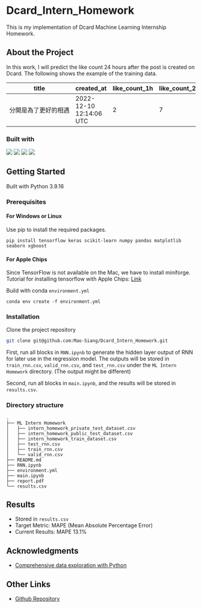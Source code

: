 # Dcard_Intern_Homework
This is my implementation of Dcard Machine Learning Internship Homework.
## About the Project
In this work, I will predict the like count 24 hours after the post is created on Dcard.
The following shows the example of the training data.

|<nobr> title </nobr> |created_at |like_count_1h | like_count_2h | like_count_3h|like_count_4h|like_count_5h|like_count_6h|comment_count_1h|comment_count_2h|comment_count_3h|comment_count_4h|comment_count_5h|comment_count_6h|forum_id|author_id|forum_stats|like_count_24h|
|---|---|---|---|---|---|---|---|---|---|---|---|---|---|---|---|---|---|
|<nobr>分開是為了更好的相遇</nobr>|2022-12-10 12:14:06 UTC|2|7|7|12|13|14|0|1|1|1|2|2|399368|298421|48.6|16|

### Built with
[![](https://img.shields.io/badge/Python-FFD43B?style=for-the-badge&logo=python&logoColor=blue)](https://www.python.org)
[![](https://img.shields.io/badge/VSCode-0078D4?style=for-the-badge&logo=visual%20studio%20code&logoColor=white)](https://code.visualstudio.com)
[![](https://img.shields.io/badge/scikit_learn-F7931E?style=for-the-badge&logo=scikit-learn&logoColor=white)](https://scikit-learn.org/stable/)
[![](https://img.shields.io/badge/Keras-FF0000?style=for-the-badge&logo=keras&logoColor=white)](http://keras.io)

## Getting Started
Built with Python 3.9.16
### Prerequisites

#### For Windows or Linux
Use pip to install the required packages.
```
pip install tensorflow keras scikit-learn numpy pandas matplotlib seaborn xgboost
```
#### For Apple Chips
Since TensorFlow is not available on the Mac, we have to install miniforge.
Tutorial for installing tensorflow with Apple Chips: [Link](https://caffeinedev.medium.com/how-to-install-tensorflow-on-m1-mac-8e9b91d93706)

Build with conda `environment.yml`
```
conda env create -f environment.yml
```

### Installation
Clone the project repository
```sh
git clone git@github.com:Mao-Siang/Dcard_Intern_Homework.git
```

First, run all blocks in `RNN.ipynb` to generate the hidden layer output of RNN for later use in the regression model. The outputs will be stored in `train_rnn.csv`, `valid_rnn.csv`, and `test_rnn.csv` under the `ML Intern Homework` directory. (The output might be different)

Second, run all blocks in `main.ipynb`, and the results will be stored in `results.csv`.

### Directory structure
```
.
├── ML Intern Homework
│   ├── intern_homework_private_test_dataset.csv
│   ├── intern_homework_public_test_dataset.csv
│   ├── intern_homework_train_dataset.csv
│   ├── test_rnn.csv
│   ├── train_rnn.csv
│   └── valid_rnn.csv
├── README.md
├── RNN.ipynb
├── environment.yml
├── main.ipynb
├── report.pdf
└── results.csv
```
## Results
- Stored in `results.csv`
- Target Metric: MAPE (Mean Absolute Percentage Error)
- Current Results: MAPE 13.1%

## Acknowledgments
- [Comprehensive data exploration with Python](https://www.kaggle.com/code/pmarcelino/comprehensive-data-exploration-with-python/notebook#1.-So...-What-can-we-expect?)

## Other Links
- [Github Repository](https://github.com/Mao-Siang/Dcard_Intern_Homework)